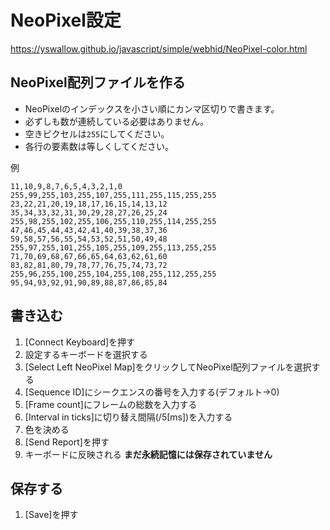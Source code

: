 # NeoPixel設定

https://yswallow.github.io/javascript/simple/webhid/NeoPixel-color.html

## NeoPixel配列ファイルを作る

* NeoPixelのインデックスを小さい順にカンマ区切りで書きます。
* 必ずしも数が連続している必要はありません。
* 空きピクセルは`255`にしてください。
* 各行の要素数は等しくしてください。

例
```
11,10,9,8,7,6,5,4,3,2,1,0
255,99,255,103,255,107,255,111,255,115,255,255
23,22,21,20,19,18,17,16,15,14,13,12
35,34,33,32,31,30,29,28,27,26,25,24
255,98,255,102,255,106,255,110,255,114,255,255
47,46,45,44,43,42,41,40,39,38,37,36
59,58,57,56,55,54,53,52,51,50,49,48
255,97,255,101,255,105,255,109,255,113,255,255
71,70,69,68,67,66,65,64,63,62,61,60
83,82,81,80,79,78,77,76,75,74,73,72
255,96,255,100,255,104,255,108,255,112,255,255
95,94,93,92,91,90,89,88,87,86,85,84
```

## 書き込む

1. [Connect Keyboard]を押す
2. 設定するキーボードを選択する
3. [Select Left NeoPixel Map]をクリックしてNeoPixel配列ファイルを選択する
4. [Sequence ID]にシークエンスの番号を入力する(デフォルト→0)
5. [Frame count]にフレームの総数を入力する
6. [Interval in ticks]に切り替え間隔(/5[ms])を入力する
7. 色を決める
8. [Send Report]を押す
9. キーボードに反映される **まだ永続記憶には保存されていません**

## 保存する

1. [Save]を押す

